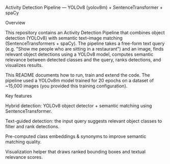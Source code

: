 Activity Detection Pipeline — YOLOv8 (yolov8m) + SentenceTransformer + spaCy

Overview

This repository contains an Activity Detection Pipeline that combines object detection (YOLOv8) with semantic text–image matching (SentenceTransformers + spaCy). The pipeline takes a free-form text query (e.g. "Show me people who are sitting in a restaurant") and an image, finds relevant object detections using a YOLOv8 model, computes semantic relevance between detected classes and the query, ranks detections, and visualizes results.

This README documents how to run, train and extend the code. The pipeline used a YOLOv8m model trained for 20 epochs on a dataset of ~15,000 images (you provided this training configuration).

Key features

Hybrid detection: YOLOv8 object detector + semantic matching using SentenceTransformer.

Text-guided detection: the input query suggests relevant object classes to filter and rank detections.

Pre-computed class embeddings & synonyms to improve semantic matching quality.

Visualization helper that draws ranked bounding boxes and textual relevance scores.
